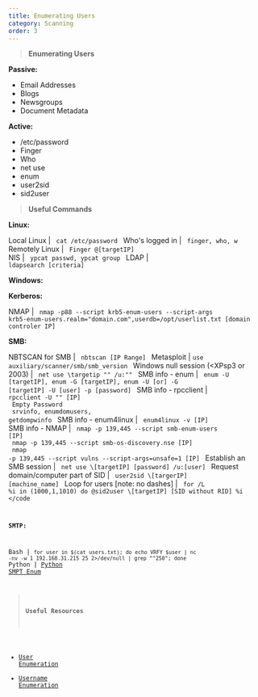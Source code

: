 ```yaml
---
title: Enumerating Users 
category: Scanning
order: 3
---
```


> **Enumerating Users**

**Passive:**

* Email Addresses
* Blogs
* Newsgroups
* Document Metadata

**Active:**

* /etc/password
* Finger
* Who
* net use
* enum
* user2sid
* sid2user

> **Useful Commands**

**Linux:**

Local Linux | <code> cat /etc/password </code>
Who's logged in | <code> finger, who, w </code>
Remotely Linux | <code> Finger @[targetIP] </code>
NIS | <code> ypcat passwd, ypcat group </code>
LDAP | <code> ldapsearch [criteria] </code>

**Windows:**

**Kerberos:**

NMAP | <code> nmap -p88 --script krb5-enum-users --script-args krb5-enum-users.realm="domain.com",userdb=/opt/userlist.txt [domain controler IP] </code>

**SMB:**

NBTSCAN for SMB | <code> nbtscan [IP Range] </code>
Metasploit | <code>use auxiliary/scanner/smb/smb_version </code>
Windows null session (<XPsp3 or 2003) |  <code> net use \\targetip "" /u:"" </code>
SMB info - enum | <code> enum -U [targetIP], enum -G [targetIP],  enum -U [or] -G [targetIP] -U [user] -p [password] </code>
SMB info - rpcclient | <code> rpcclient -U "" [IP] <br> Empty Password <br> srvinfo, enumdomusers, getdompwinfo </code>
SMB info - enum4linux | <code> enum4linux -v [IP] </code>
SMB info - NMAP | <code> nmap -p 139,445 --script smb-enum-users [IP] <br> nmap -p 139,445 --script smb-os-discovery.nse [IP] <br> nmap -p 139,445 --script vulns --script-args=unsafe=1 [IP] </code>
Establish an SMB session | <code> net use \\[targetIP] [password] /u:[user] </code>
Request domain/computer part of SID | <code> user2sid \\[targerIP] [machine_name]  </code>
Loop for users  [note: no dashes] | <code> for /L %i in (1000,1,1010) do @sid2user \\[targetIP] [SID without RID] %i  </code

**SMTP:**

Bash | <code>for user in $(cat users.txt); do echo VRFY $user | nc -nv -w 1 192.168.31.215 25 2>/dev/null | grep ^"250"; done </code>
Python | [Python SMPT Enum](https://github.com/BinaryExile/Scripts/tree/master/Recon)


> **Useful Resources**

* [User Enumeration](http://pentestmonkey.net/category/tools/user-enumeration)
* [Username Enumeration](https://highon.coffee/blog/penetration-testing-tools-cheat-sheet/#username-enumeration)

